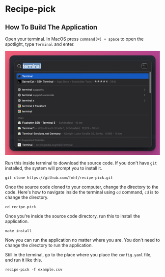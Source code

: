 # Recipe-pick

## How To Build The Application

Open your terminal. In MacOS press `command(⌘) + space` to open the spotlight, type `Terminal` and enter.

![](assets/terminal.png)

Run this inside terminal to download the source code. If you don't have `git` installed, the system will prompt you to install it.

```shell
git clone https://github.com/fmhf/recipe-pick.git
```

Once the source code cloned to your computer, change the directory to the code. 
Here's how to navigate inside the terminal using `cd` command, `cd` is to change the directory.

```shell
cd recipe-pick
```



Once you're inside the source code directory, run this to install the application.

```shell
make install
```

Now you can run the application no matter where you are. You don't need to change the directory to run the application.

Still in the terminal, go to the place where you place the `config.yaml` file, and run it like this.

```shell
recipe-pick -f example.csv
```